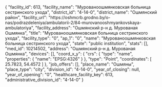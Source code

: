 {
    "facility_id": 613,
    "facility_name": "Мурованоошмянковская больница сестринского ухода",
    "district_id": "4-14-0",
    "district_name": "Ошмянский район",
    "facility_url": "https:\/\/oshmcrb.grodno.by\/o-nas\/podrazdeleniya\/ambulatorii-2\/84-murovanooshmyankovskaya-ambulatoriya",
    "facility_address": "Ошмянский р-н д. Мурованая Ошмянка",
    "title": "Мурованоошмянковская больница сестринского ухода",
    "facility_type": "0",
    "ap_1": "0",
    "name": "Мурованоошмянковская больница сестринского ухода",
    "state": "public institution",
    "stats": [],
    "med_id": 10214502,
    "address": "Ошмянский р-н д. Мурованая Ошмянка",
    "devices": [],
    "coord_x_y": {
        "crs": {
            "type": "name",
            "properties": {
                "name": "EPSG:4326"
            }
        },
        "type": "Point",
        "coordinates": [
            25.7823,
            54.4572
        ]
    },
    "job_offers": [],
    "place_name": "Ошмяны",
    "place_type": "city",
    "division_id": "4-14-0",
    "year_of_closing": null,
    "year_of_opening": "0",
    "healthcare_facility_key": 613,
    "administrative_division_id": "4-14-0"
}